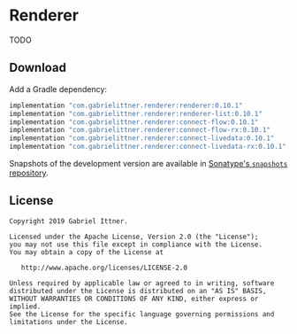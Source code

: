 # Renderer

TODO

## Download

Add a Gradle dependency:

```groovy
implementation "com.gabrielittner.renderer:renderer:0.10.1"
implementation "com.gabrielittner.renderer:renderer-list:0.10.1"
implementation "com.gabrielittner.renderer:connect-flow:0.10.1"
implementation "com.gabrielittner.renderer:connect-flow-rx:0.10.1"
implementation "com.gabrielittner.renderer:connect-livedata:0.10.1"
implementation "com.gabrielittner.renderer:connect-livedata-rx:0.10.1"
```

Snapshots of the development version are available in [Sonatype's `snapshots` repository][snap].

## License

```
Copyright 2019 Gabriel Ittner.

Licensed under the Apache License, Version 2.0 (the "License");
you may not use this file except in compliance with the License.
You may obtain a copy of the License at

   http://www.apache.org/licenses/LICENSE-2.0

Unless required by applicable law or agreed to in writing, software
distributed under the License is distributed on an "AS IS" BASIS,
WITHOUT WARRANTIES OR CONDITIONS OF ANY KIND, either express or implied.
See the License for the specific language governing permissions and
limitations under the License.
```



 [snap]: https://oss.sonatype.org/content/repositories/snapshots/
